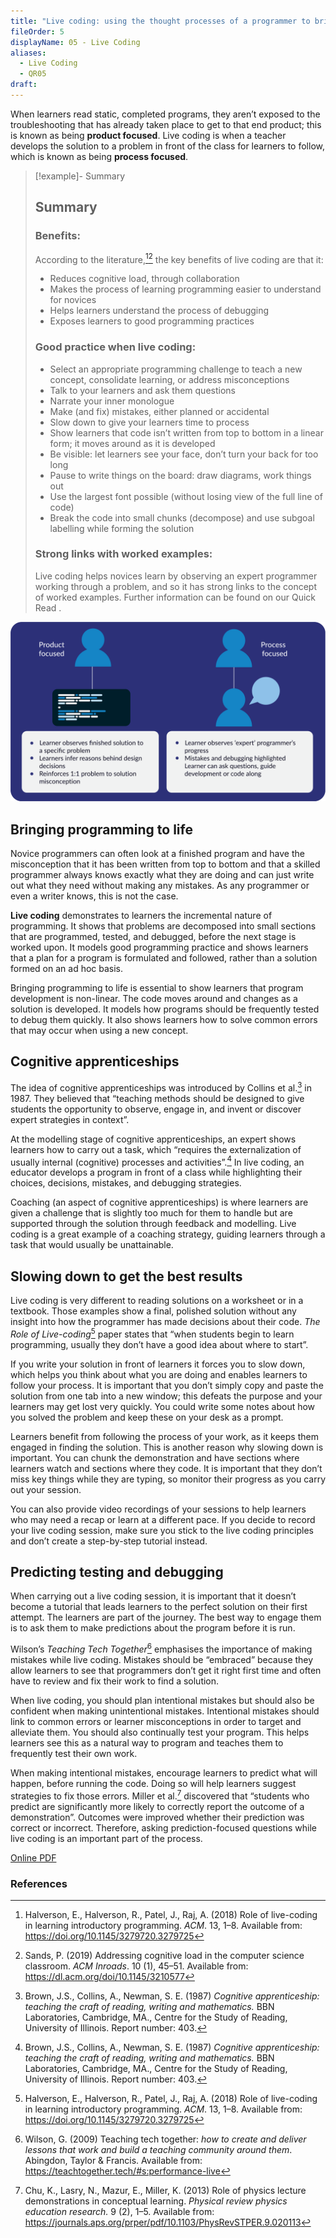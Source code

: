 ```yaml
---
title: "Live coding: using the thought processes of a programmer to bring coding to life"
fileOrder: 5
displayName: 05 - Live Coding
aliases:
  - Live Coding
  - QR05
draft:
---
```


When learners read static, completed programs, they aren’t exposed to the troubleshooting that has already taken place to get to that end product; this is known as being **product focused**. Live coding is when a teacher develops the solution to a problem in front of the class for learners to follow, which is known as being **process focused**.

>[!example]- Summary
>## Summary
>
>### Benefits:
>
>According to the literature,[^1][^4] the key benefits of live coding are that it:
>* Reduces cognitive load, through collaboration
>* Makes the process of learning programming easier to understand for novices
>* Helps learners understand the process of debugging
>* Exposes learners to good programming practices
>
>### Good practice when live coding:
>* Select an appropriate programming challenge to teach a new concept, consolidate learning, or address misconceptions
>* Talk to your learners and ask them questions
>* Narrate your inner monologue
>* Make (and fix) mistakes, either planned or accidental
>* Slow down to give your learners time to process
>* Show learners that code isn’t written from top to bottom in a linear form; it moves around as it is developed
>* Be visible: let learners see your face, don’t turn your back for too long
>* Pause to write things on the board: draw diagrams, work things out
>* Use the largest font possible (without losing view of the full line of code)
>* Break the code into small chunks (decompose) and use subgoal labelling while forming the solution
>
>### Strong links with worked examples:
>Live coding helps novices learn by observing an expert programmer working through a problem, and so it has strong links to the concept of worked examples. Further information can be found on our Quick Read [](the-cc.io/qr02).

![Product focused compared with process focussed](../assets/img/quickreads/QR05_1_Live_coding.svg)

## Bringing programming to life

Novice programmers can often look at a finished program and have the misconception that it has been written from top to bottom and that a skilled programmer always knows exactly what they are doing and can just write out what they need without making any mistakes. As any programmer or even a
writer knows, this is not the case.

**Live coding** demonstrates to learners the incremental nature of programming. It shows that problems are decomposed into small sections that are programmed, tested, and debugged, before the next stage is worked upon. It models good programming practice and shows learners that a plan for a program is formulated and followed, rather than a solution formed on an ad hoc basis.

Bringing programming to life is essential to show learners that program development is non-linear. The code moves around and changes as a solution is developed. It models how programs should be frequently tested to debug them quickly. It also shows learners how to solve common errors that may occur when using a new concept.

## Cognitive apprenticeships

The idea of cognitive apprenticeships was introduced by Collins et al.[^2] in 1987. They believed that “teaching methods should be designed to give students the opportunity to observe, engage in, and invent or discover expert strategies in context”.

At the modelling stage of cognitive apprenticeships, an expert shows learners how to carry out a task, which “requires the externalization of usually internal (cognitive) processes and activities”.[^2] In live coding, an educator develops a program in front of a class while highlighting their choices, decisions, mistakes, and debugging strategies.

Coaching (an aspect of cognitive apprenticeships) is where learners are given a challenge that is slightly too much for them to handle but are supported through the solution through feedback and modelling. Live coding is a great example
of a coaching strategy, guiding learners through a task that would usually be unattainable.

## Slowing down to get the best results

Live coding is very different to reading solutions on a worksheet or in a textbook. Those examples show a final, polished solution without any insight into how the programmer has made  decisions about their code. *The Role of Live-coding*[^1] paper states that “when students begin to learn programming, usually they don’t have a good idea about where to start”.

If you write your solution in front of learners it forces you to slow down, which helps you think about what you are doing and enables learners to follow your process. It is important that you don’t simply copy and paste the solution from one tab into a new window; this defeats the purpose and your learners may get lost very quickly. You could write some notes about how you solved the problem and keep these on your desk as a prompt.

Learners benefit from following the process of your work, as it keeps them engaged in finding the solution. This is another reason why slowing down is important. You can chunk the demonstration and have sections where learners watch and sections where they code. It is important that they don’t miss key things while they are typing, so monitor their progress as you carry out your session.

You can also provide video recordings of your sessions to help learners who may need a recap or learn at a different pace. If you decide to record your live coding session, make sure you stick to the live coding principles and don’t create a step-by-step tutorial instead.

## Predicting testing and debugging

When carrying out a live coding session, it is important that it doesn’t become a tutorial that leads learners to the perfect solution on their first attempt. The learners are part of the journey. The best way to engage them is to ask them to make predictions about the program before it is run.

Wilson’s *Teaching Tech Together*[^3] emphasises the importance of making mistakes while live coding. Mistakes should be “embraced” because they allow learners to see that programmers don’t get it right first time and often have to review and fix their work to find a solution.

When live coding, you should plan intentional mistakes but should also be confident when making unintentional mistakes. Intentional mistakes should link to common errors or learner misconceptions in order to target and alleviate them. You should also continually test your program. This helps learners see this as a natural way to program and teaches them to frequently test their own work.

When making intentional mistakes, encourage learners to predict what will happen, before running the code. Doing so will help learners suggest strategies to fix those errors. Miller et al.[^5] discovered that “students who predict are significantly more likely to correctly report the outcome of a demonstration”. Outcomes were improved whether their prediction was correct or incorrect. Therefore, asking prediction-focused questions while live coding is an important part of the process.

[Online PDF](https://the-cc.io/qr05)

### References

[^1]: Halverson, E., Halverson, R., Patel, J., Raj, A. (2018) Role of live-coding in learning introductory programming. *ACM*. 13, 1–8. Available from: https://doi.org/10.1145/3279720.3279725
[^2]: Brown, J.S., Collins, A., Newman, S. E. (1987) *Cognitive apprenticeship: teaching the craft of reading, writing and mathematics.* BBN Laboratories, Cambridge, MA., Centre for the Study of Reading, University of Illinois. Report number: 403.
[^3]: Wilson, G. (2009) Teaching tech together: *how to create and deliver lessons that work and build a teaching community around them*. Abingdon, Taylor & Francis. Available from: https://teachtogether.tech/#s:performance-live
[^4]: Sands, P. (2019) Addressing cognitive load in the computer science classroom. *ACM Inroads*. 10 (1), 45–51. Available from: https://dl.acm.org/doi/10.1145/3210577
[^5]: Chu, K., Lasry, N., Mazur, E., Miller, K. (2013) Role of physics lecture demonstrations in conceptual learning. *Physical review physics education research.* 9 (2), 1–5. Available from: https://journals.aps.org/prper/pdf/10.1103/PhysRevSTPER.9.020113